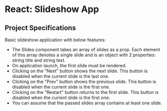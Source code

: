 # React: Slideshow App

## Project Specifications

Basic slideshow application with below features:

<!-- ![Gif](https://hrcdn.net/s3_pub/istreet-assets/j3Q6jXZ3DOOPRlCs9hFcnQ/slideshow.gif) -->

- The Slides component takes an array of slides as a prop. Each element of this array denotes a single slide and is an object with 2 properties: string title and string text.
- On application launch, the first slide must be rendered.
- Clicking on the "Next" button shows the next slide. This button is disabled when the current slide is the last one.
- Clicking on the "Prev" button shows the previous slide. This button is disabled when the current slide is the first one.
- Clicking on the "Restart" button returns to the first slide. This button is disabled when the current slide is the first one.
- You can assume that the passed slides array contains at least one slide.
